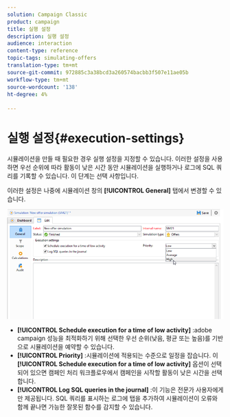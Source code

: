 ```yaml
---
solution: Campaign Classic
product: campaign
title: 실행 설정
description: 실행 설정
audience: interaction
content-type: reference
topic-tags: simulating-offers
translation-type: tm+mt
source-git-commit: 972885c3a38bcd3a260574bacbb3f507e11ae05b
workflow-type: tm+mt
source-wordcount: '138'
ht-degree: 4%

---
```



# 실행 설정{#execution-settings}

시뮬레이션을 만들 때 필요한 경우 실행 설정을 지정할 수 있습니다. 이러한 설정을 사용하면 우선 순위에 따라 활동이 낮은 시간 동안 시뮬레이션을 실행하거나 로그에 SQL 쿼리를 기록할 수 있습니다. 이 단계는 선택 사항입니다.

이러한 설정은 나중에 시뮬레이션 창의 **[!UICONTROL General]** 탭에서 변경할 수 있습니다.

![](assets/offer_simulation_008.png)

* **[!UICONTROL Schedule execution for a time of low activity]** :adobe campaign 성능을 최적화하기 위해 선택한 우선 순위(낮음, 평균 또는 높음)를 기반으로 시뮬레이션을 예약할 수 있습니다.
* **[!UICONTROL Priority]** :시뮬레이션에 적용되는 수준으로 일정을 잡습니다. 이 **[!UICONTROL Schedule execution for a time of low activity]** 옵션이 선택되어 있으면 캠페인 처리 워크플로우에서 캠페인을 시작할 활동이 낮은 시간을 선택합니다.
* **[!UICONTROL Log SQL queries in the journal]** :이 기능은 전문가 사용자에게만 제공됩니다. SQL 쿼리를 표시하는 로그에 탭을 추가하여 시뮬레이션이 오류와 함께 끝나면 가능한 잘못된 함수를 감지할 수 있습니다.

